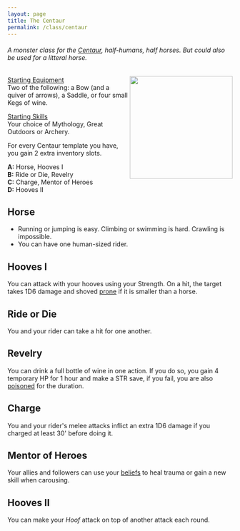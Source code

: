 ```yaml
---
layout: page
title: The Centaur
permalink: /class/centaur
---
```


###### A monster class for the [Centaur](https://saltygoo.github.io/monsters/centaur), half-humans, half horses. But could also be used for a litteral horse.

<img align="right" width=230px  src="https://free.clipartof.com/676-Free-Clipart-Of-A-Centaur.jpg">

<ins>Starting Equipment</ins><br>
Two of the following: a Bow (and a quiver of arrows), a Saddle, or four small Kegs of wine.

<ins>Starting Skills</ins><br>
Your choice of Mythology, Great Outdoors or Archery.

For every Centaur template you have, you gain 2 extra inventory slots.

**A:** Horse, Hooves I<br>
**B:** Ride or Die, Revelry<br>
**C:** Charge, Mentor of Heroes<br>
**D:** Hooves II<br>

## Horse
- Running or jumping is easy. Climbing or swimming is hard. Crawling is impossible.
- You can have one human-sized rider.

## Hooves I
You can attack with your hooves using your Strength. On a hit, the target takes 1D6 damage and shoved [prone](/2020/11/09/base-rules/) if it is smaller than a horse.

## Ride or Die
You and your rider can take a hit for one another.

## Revelry
You can drink a full bottle of wine in one action. If you do so, you gain 4 temporary HP for 1 hour and make a STR save, if you fail, you are also [poisoned](/2020/11/09/base-rules/) for the duration.

## Charge
You and your rider's melee attacks inflict an extra 1D6 damage if you charged at least 30' before doing it.

## Mentor of Heroes
Your allies and followers can use your [beliefs](/2020/11/09/base-rules/) to heal trauma or gain a new skill when carousing.

## Hooves II
You can make your _Hoof_ attack on top of another attack each round.
